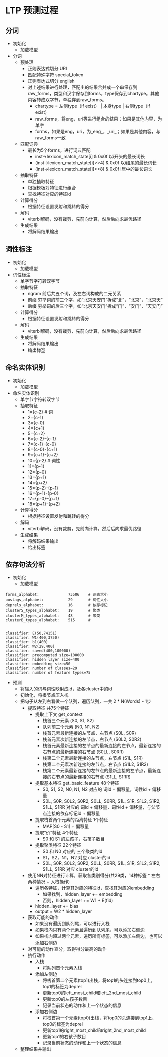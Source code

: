 # LTP 预测过程
## 分词
- 初始化
    - 加载模型
- 分词
    - 预处理
        - 正则表达式切分 URI
        - 匹配特殊字符 special_token
        - 正则表达式切分 english
        - 对上述结果进行处理，匹配出的结果合并成一个串保存到raw\_forms，类型和汉字保存到forms，type保存到chartype。其他内容转成双字节，单独存到raw_forms。
            - chartype = 左侧type（if exist） | 本身type | 右侧type（if exist）
            - raw_forms，将eng，uri等进行组合的结果；如果是其他内容，为单字
            - forms，如果是eng，uri，为_eng_，\_uri\_；如果是其他内容，与raw_forms一致
    - 匹配词典
        - 最长为5个forms，进行词典匹配
            - inst->lexicon_match_state[i] & 0x0f                           以i开头的最长词长
            - (inst->lexicon_match_state[i]>>4) & 0x0f                  以i结尾的最长词长
            - (inst->lexicon_match_state[i]>>8) & 0x0f                  i居中的最长词长
    - 抽取特征
        - 单独抽取特征
        - 根据模板对特征进行组合
        - 查找特征对应的特征id
    - 计算得分
        - 根据特征设置发射和跳转的得分
    - 解码
        - viterbi解码，没有裁剪，先前向计算，然后后向求最优路径
    - 生成结果
        - 将解码结果输出

## 词性标注
- 初始化
    - 加载模型
- 词性标注
    - 单字节字符转双字节
    - 抽取特征
        - ngram      前后共五个词，及左右词构成的二元关系
        - 前缀          穷举词的前三个字，如“北京天安门”拆成“北”，“北京”，“北京天”
        - 后缀          穷举词的后三个字，如“北京天安门”拆成“门”，“安门”，“天安门”
    - 计算得分
        - 根据特征设置发射和跳转的得分
    - 解码
        - viterbi解码，没有裁剪，先前向计算，然后后向求最优路径
    - 生成结果
        - 将解码结果输出
        - 给出标签

## 命名实体识别
- 初始化
    - 加载模型
- 命名实体识别
    - 单字节字符转双字节
    - 抽取特征
        - 1={c-2}           # 词
        - 2={c-1}
        - 3={c-0}
        - 4={c+1}
        - 5={c+2}
        - 6={c-2}-{c-1}
        - 7={c-1}-{c-0}
        - 8={c-0}-{c+1}
        - 9={c+1}-{c+2}
        - 10={p-2}          # 词性
        - 11={p-1}
        - 12={p-0}
        - 13={p+1}
        - 14={p+2}
        - 15={p-2}-{p-1}
        - 16={p-1}-{p-0}
        - 17={p-0}-{p+1}
        - 18={p+1}-{p+2}
    - 计算得分
        - 根据特征设置发射和跳转的得分
    - 解码
        - viterbi解码，没有裁剪，先前向计算，然后后向求最优路径
    - 生成结果
        - 将解码结果输出
        - 给出标签

## 依存句法分析
- 初始化
    - 加载模型
```
forms_alphabet:             73506    # 词表大小
postags_alphabet:           29       # 词性大小
deprels_alphabet:           16       # 依存标记
clusterS_types_alphabet:    19       # 聚类
clusterM_types_alphabet:    48       # 聚类
clusterB_types_alphabet:    515      # 


classifier: E(50,74151)
classifier: W1(400,3750)
classifier: b1(400)
classifier: W2(29,400)
classifier: saved(400,100000)
classifier: precomputed size=100000
classifier: hidden layer size=400
classifier: embedding size=50
classifier: number of classes=29
classifier: number of feature types=75
```
- 预测
    - 将输入的词与词性映射成id，及各cluster中的id
    - 初始化，将根节点压入栈
    - 把句子从左到右看做一个队列，遍历队列，一共 2 * N(Words) - 1步
        - 提取特征 共75个特征
            - 提取上下文 get_context
                - 栈首三个元素 (S0, S1, S2)
                - 队列前三个元素 (N0, N1, N2)
                - 栈首元素最新连接的左节点，右节点 (S0L, S0R)
                - 栈首元素次新连接的左节点，右节点 (S0L2, S0R2)
                - 栈首元素最新连接的左节点的最新连接的左节点，最新连接的右节点的最新连接的右节点 (S0LL, S0RR)
                - 栈第二个元素最新连接的左节点，右节点 (S1L, S1R)
                - 栈第二个元素次新连接的左节点，右节点 (S1L2, S1R2)
                - 栈第二个元素最新连接的左节点的最新连接的左节点，最新连接的右节点的最新连接的右节点 (S1LL, S1RR)
            - 提取基本特征 get_basic_feature 48个特征
                - S0, S1, S2, N0, N1, N2 对应的 词id + 偏移量，词性id + 偏移量
                - S0L, S0R, S0L2, S0R2, S0LL, S0RR, S1L, S1R, S1L2, S1R2, S1LL, S1RR 对应的 词id + 偏移量，词性id + 偏移量，与父节点连接的依存标记id + 偏移量
            - 提取栈首两个元素的距离特征 1个特征
                - MAP[S0 - S1] + 偏移量
            - 提取“价”特征 4个特征
                - S0 和 S1 的左孩子，右孩子数目
            - 提取聚类特征 22个特征
                - S0 和 N0 对应的 三个聚类的id
                - S1，S2，N1，N2 对应 cluster的id
                - S0L, S0R, S0L2, S0R2, S0LL, S0RR, S1L, S1R, S1L2, S1R2, S1LL, S1RR 对应 cluster的id
        - 使用NN对特征进行计算，获取各类别得分(共29类，14种标签 * 左右两种情况 + 入栈操作)
            - 遍历各特征，计算其对应的特征id，查找其对应的embedding
                - 如果找到，hidden_layer += embedding
                - 否则，hidden_layer += W1 * E(fid)
            - hidden_layer += bias
            - output = W2 * hidden_layer
        - 获取可能的动作
            - 如果没有遍历到队列尾，可以进行入栈
            - 如果栈内只有两个元素且遍历到队列尾，可以添加右侧边
            - 如果栈内超过两个元素，遍历所有标签，可以添加左侧边，也可以添加右侧边
        - 对可能的动作查分，取得得分最高的动作
        - 执行动作
            - 入栈
                - 将队列首个元素入栈
            - 添加左侧边
                - 将栈首第二个元素(top1)出栈，将top1的头连接到top0上，top1的标签为deprel
                - 更新top0的left_most_child和left_2nd_most_child
                - 更新top0的左孩子数目
                - 记录当前状态的动作和上一个状态的信息
            - 添加右侧边
                - 将栈首第一个元素(top0)出栈，将top0的头连接到top1上，top0的标签为deprel
                - 更新top1的right_most_child和right_2nd_most_child
                - 更新top1的右孩子数目
                - 记录当前状态的动作和上一个状态的信息
    - 整理结果并输出

